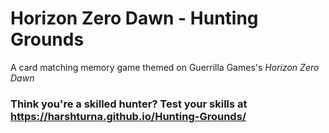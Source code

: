# Horizon Zero Dawn - Hunting Grounds
A card matching memory game themed on Guerrilla Games's *Horizon Zero Dawn*

### Think you're a skilled hunter? Test your skills at https://harshturna.github.io/Hunting-Grounds/
